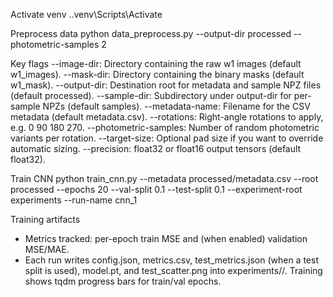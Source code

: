 Activate venv
.\.venv\Scripts\Activate

Preprocess data
python data_preprocess.py --output-dir processed --photometric-samples 2

Key flags
--image-dir: Directory containing the raw w1 images (default w1_images).
--mask-dir: Directory containing the binary masks (default w1_mask).
--output-dir: Destination root for metadata and sample NPZ files (default processed).
--sample-dir: Subdirectory under output-dir for per-sample NPZs (default samples).
--metadata-name: Filename for the CSV metadata (default metadata.csv).
--rotations: Right-angle rotations to apply, e.g. 0 90 180 270.
--photometric-samples: Number of random photometric variants per rotation.
--target-size: Optional pad size if you want to override automatic sizing.
--precision: float32 or float16 output tensors (default float32).

Train CNN
python train_cnn.py --metadata processed/metadata.csv --root processed --epochs 20 --val-split 0.1 --test-split 0.1 --experiment-root experiments --run-name cnn_1

Training artifacts
- Metrics tracked: per-epoch train MSE and (when enabled) validation MSE/MAE.
- Each run writes config.json, metrics.csv, test_metrics.json (when a test split is used), model.pt, and test_scatter.png into experiments/<run-name-or-timestamp>/. Training shows tqdm progress bars for train/val epochs.

